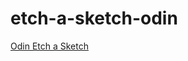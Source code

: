 # etch-a-sketch-odin

[Odin Etch a Sketch](https://muratyardimci.github.io/etch-a-sketch-odin/index.html)
